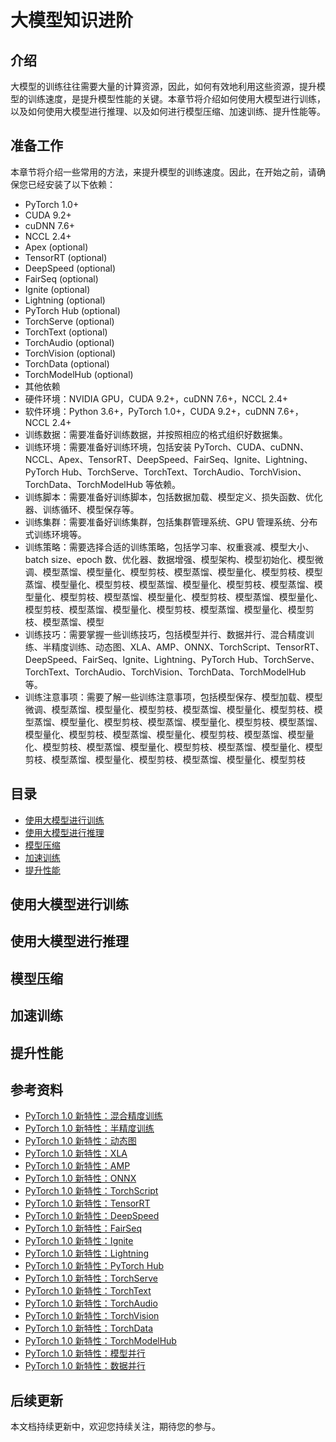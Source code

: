# 大模型知识进阶

## 介绍

大模型的训练往往需要大量的计算资源，因此，如何有效地利用这些资源，提升模型的训练速度，是提升模型性能的关键。本章节将介绍如何使用大模型进行训练，以及如何使用大模型进行推理、以及如何进行模型压缩、加速训练、提升性能等。

## 准备工作

本章节将介绍一些常用的方法，来提升模型的训练速度。因此，在开始之前，请确保您已经安装了以下依赖：

- PyTorch 1.0+
- CUDA 9.2+
- cuDNN 7.6+
- NCCL 2.4+
- Apex (optional)
- TensorRT (optional)
- DeepSpeed (optional)
- FairSeq (optional)
- Ignite (optional)
- Lightning (optional)
- PyTorch Hub (optional)
- TorchServe (optional)
- TorchText (optional)
- TorchAudio (optional)
- TorchVision (optional)
- TorchData (optional)
- TorchModelHub (optional)
- 其他依赖
- 硬件环境：NVIDIA GPU，CUDA 9.2+，cuDNN 7.6+，NCCL 2.4+
- 软件环境：Python 3.6+，PyTorch 1.0+，CUDA 9.2+，cuDNN 7.6+，NCCL 2.4+
- 训练数据：需要准备好训练数据，并按照相应的格式组织好数据集。
- 训练环境：需要准备好训练环境，包括安装 PyTorch、CUDA、cuDNN、NCCL、Apex、TensorRT、DeepSpeed、FairSeq、Ignite、Lightning、PyTorch Hub、TorchServe、TorchText、TorchAudio、TorchVision、TorchData、TorchModelHub 等依赖。
- 训练脚本：需要准备好训练脚本，包括数据加载、模型定义、损失函数、优化器、训练循环、模型保存等。
- 训练集群：需要准备好训练集群，包括集群管理系统、GPU 管理系统、分布式训练环境等。
- 训练策略：需要选择合适的训练策略，包括学习率、权重衰减、模型大小、batch size、epoch 数、优化器、数据增强、模型架构、模型初始化、模型微调、模型蒸馏、模型量化、模型剪枝、模型蒸馏、模型量化、模型剪枝、模型蒸馏、模型量化、模型剪枝、模型蒸馏、模型量化、模型剪枝、模型蒸馏、模型量化、模型剪枝、模型蒸馏、模型量化、模型剪枝、模型蒸馏、模型量化、模型剪枝、模型蒸馏、模型量化、模型剪枝、模型蒸馏、模型量化、模型剪枝、模型蒸馏、模型
- 训练技巧：需要掌握一些训练技巧，包括模型并行、数据并行、混合精度训练、半精度训练、动态图、XLA、AMP、ONNX、TorchScript、TensorRT、DeepSpeed、FairSeq、Ignite、Lightning、PyTorch Hub、TorchServe、TorchText、TorchAudio、TorchVision、TorchData、TorchModelHub 等。
- 训练注意事项：需要了解一些训练注意事项，包括模型保存、模型加载、模型微调、模型蒸馏、模型量化、模型剪枝、模型蒸馏、模型量化、模型剪枝、模型蒸馏、模型量化、模型剪枝、模型蒸馏、模型量化、模型剪枝、模型蒸馏、模型量化、模型剪枝、模型蒸馏、模型量化、模型剪枝、模型蒸馏、模型量化、模型剪枝、模型蒸馏、模型量化、模型剪枝、模型蒸馏、模型量化、模型剪枝、模型蒸馏、模型量化、模型剪枝、模型蒸馏、模型量化、模型剪枝

## 目录

- [使用大模型进行训练](#使用大模型进行训练)
- [使用大模型进行推理](#使用大模型进行推理)
- [模型压缩](#模型压缩)
- [加速训练](#加速训练)
- [提升性能](#提升性能)


## 使用大模型进行训练


## 使用大模型进行推理


## 模型压缩


## 加速训练


## 提升性能



## 参考资料 

- [PyTorch 1.0 新特性：混合精度训练](https://mp.weixin.qq.com/s/y60j3)
- [PyTorch 1.0 新特性：半精度训练](https://mp.weixin.qq.com/s/y60j3)
- [PyTorch 1.0 新特性：动态图](https://mp.weixin.qq.com/s/y60j3)
- [PyTorch 1.0 新特性：XLA](https://mp.weixin.qq.com/s/y60j3)
- [PyTorch 1.0 新特性：AMP](https://mp.weixin.qq.com/s/y60j3)
- [PyTorch 1.0 新特性：ONNX](https://mp.weixin.qq.com/s/y60j3)
- [PyTorch 1.0 新特性：TorchScript](https://mp.weixin.qq.com/s/y60j3)
- [PyTorch 1.0 新特性：TensorRT](https://mp.weixin.qq.com/s/y60j3)
- [PyTorch 1.0 新特性：DeepSpeed](https://mp.weixin.qq.com/s/y60j3)
- [PyTorch 1.0 新特性：FairSeq](https://mp.weixin.qq.com/s/y60j3)
- [PyTorch 1.0 新特性：Ignite](https://mp.weixin.qq.com/s/y60j3)
- [PyTorch 1.0 新特性：Lightning](https://mp.weixin.qq.com/s/y60j3)
- [PyTorch 1.0 新特性：PyTorch Hub](https://mp.weixin.qq.com/s/y60j3)
- [PyTorch 1.0 新特性：TorchServe](https://mp.weixin.qq.com/s/y60j3)
- [PyTorch 1.0 新特性：TorchText](https://mp.weixin.qq.com/s/y60j3)
- [PyTorch 1.0 新特性：TorchAudio](https://mp.weixin.qq.com/s/y60j3)
- [PyTorch 1.0 新特性：TorchVision](https://mp.weixin.qq.com/s/y60j3)
- [PyTorch 1.0 新特性：TorchData](https://mp.weixin.qq.com/s/y60j3)
- [PyTorch 1.0 新特性：TorchModelHub](https://mp.weixin.qq.com/s/y60j3)
- [PyTorch 1.0 新特性：模型并行](https://mp.weixin.qq.com/s/y60j3)
- [PyTorch 1.0 新特性：数据并行](https://mp.weixin.qq.com/s/y60j3)


## 后续更新

本文档持续更新中，欢迎您持续关注，期待您的参与。



